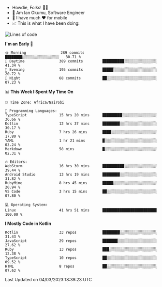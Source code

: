 
* Howdie, Folks! 👋🤓
* 🤪 Am Ian Okumu, Software Engineer
* 📱 I have much ❤️ for mobile
* 📈 This is what I have been doing:
  
<!-- <a href="https://otsembo.github.io/OtsemboPortfolio/" style="margin-right:.5%; margin-top=.5%;">
  <img align="center" src="https://github-readme-stats.vercel.app/api/top-langs/?username=otsembo&layout=compact" />
</a> -->

<!--START_SECTION:waka-->
![Lines of code](https://img.shields.io/badge/From%20Hello%20World%20I%27ve%20Written-2.5%20million%20lines%20of%20code-blue)

**I'm an Early 🐤** 

```text
🌞 Morning                289 commits         ████████░░░░░░░░░░░░░░░░░   30.71 % 
🌆 Daytime                389 commits         ██████████░░░░░░░░░░░░░░░   41.34 % 
🌃 Evening                195 commits         █████░░░░░░░░░░░░░░░░░░░░   20.72 % 
🌙 Night                  68 commits          ██░░░░░░░░░░░░░░░░░░░░░░░   07.23 % 
```


📊 **This Week I Spent My Time On** 

```text
🕑︎ Time Zone: Africa/Nairobi

💬 Programming Languages: 
TypeScript               15 hrs 20 mins      █████████░░░░░░░░░░░░░░░░   36.66 % 
Kotlin                   12 hrs 37 mins      ████████░░░░░░░░░░░░░░░░░   30.17 % 
Ruby                     7 hrs 26 mins       ████░░░░░░░░░░░░░░░░░░░░░   17.80 % 
YAML                     1 hr 21 mins        █░░░░░░░░░░░░░░░░░░░░░░░░   03.24 % 
Markdown                 58 mins             █░░░░░░░░░░░░░░░░░░░░░░░░   02.31 % 

🔥 Editors: 
WebStorm                 16 hrs 30 mins      ██████████░░░░░░░░░░░░░░░   39.44 % 
Android Studio           13 hrs 19 mins      ████████░░░░░░░░░░░░░░░░░   31.82 % 
RubyMine                 8 hrs 45 mins       █████░░░░░░░░░░░░░░░░░░░░   20.94 % 
VS Code                  3 hrs 15 mins       ██░░░░░░░░░░░░░░░░░░░░░░░   07.80 % 

💻 Operating System: 
Linux                    41 hrs 51 mins      █████████████████████████   100.00 % 
```

**I Mostly Code in Kotlin** 

```text
Kotlin                   33 repos            ████████░░░░░░░░░░░░░░░░░   31.43 % 
JavaScript               29 repos            ███████░░░░░░░░░░░░░░░░░░   27.62 % 
Ruby                     13 repos            ███░░░░░░░░░░░░░░░░░░░░░░   12.38 % 
TypeScript               10 repos            ██░░░░░░░░░░░░░░░░░░░░░░░   09.52 % 
HTML                     8 repos             ██░░░░░░░░░░░░░░░░░░░░░░░   07.62 % 
```




 Last Updated on 04/03/2023 18:39:23 UTC
<!--END_SECTION:waka-->

<br />
<br />
<br />
<br />
<br />
  
  </div>
<!---
otsembo/otsembo is a ✨ special ✨ repository because its `README.md` (this file) appears on your GitHub profile.
You can click the Preview link to take a look at your changes.
--->

